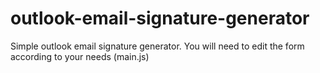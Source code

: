 # outlook-email-signature-generator
Simple outlook email signature generator.
You will need to edit the form according to your needs (main.js)

